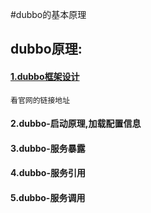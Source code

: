 #dubbo的基本原理

## dubbo原理:
#### [1.dubbo框架设计](http://dubbo.apache.org/zh-cn/docs/dev/design.html)
    看官网的链接地址
#### 2.dubbo-启动原理,加载配置信息
#### 3.dubbo-服务暴露
#### 4.dubbo-服务引用
#### 5.dubbo-服务调用
